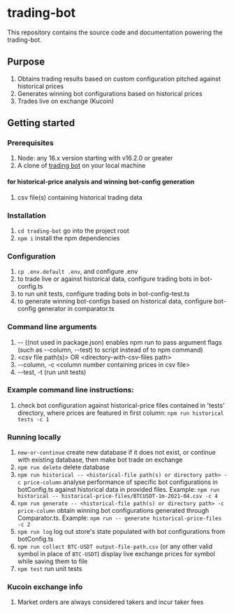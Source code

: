 # trading-bot

This repository contains the source code and documentation powering the trading-bot.

## Purpose

1. Obtains trading results based on custom configuration pitched against historical prices
1. Generates winning bot configurations based on historical prices
1. Trades live on exchange (Kucoin)

## Getting started

### Prerequisites

1. Node: any 16.x version starting with v16.2.0 or greater
1. A clone of [trading bot](https://github.com/coding24seven/trading-bot) on your local machine

#### for historical-price analysis and winning bot-config generation

1. csv file(s) containing historical trading data

### Installation

1. `cd trading-bot` go into the project root
1. `npm i` install the npm dependencies

### Configuration

1. `cp .env.default .env`, and configure .env
1. to trade live or against historical data, configure trading bots in bot-config.ts
1. to run unit tests, configure trading bots in bot-config-test.ts
1. to generate winning bot-configs based on historical data, configure bot-config generator in comparator.ts

### Command line arguments

1. -- ((not used in package.json) enables npm run to pass argument flags (such as --column, --test) to script instead of to npm command)
1. \<csv file path(s)\> OR \<directory-with-csv-files path\>
1. --column, -c \<column number containing prices in csv file\>
1. --test, -t (run unit tests)

### Example command line instructions:

1. check bot configuration against historical-price files contained in 'tests' directory, where prices are featured in first column: `npm run historical tests -c 1`

### Running locally

1. `new-or-continue` create new database if it does not exist, or continue with existing database, then make bot trade on exchange
1. `npm run delete` delete database
1. `npm run historical -- <historical-file path(s) or directory path> -c price-column` analyse performance of specific bot configurations in botConfig.ts against historical data in provided files. Example: `npm run historical -- historical-price-files/BTCUSDT-1m-2021-04.csv -c 4`
1. `npm run generate -- <historical-file path(s) or directory path> -c price-column` obtain winning bot configurations generated through Comparator.ts. Example: `npm run -- generate historical-price-files -c 2`
1. `npm run log` log out store's state populated with bot configurations from botConfig.ts
1. `npm run collect BTC-USDT output-file-path.csv` (or any other valid symbol in place of `BTC-USDT`) display live exchange prices for symbol while saving them to file
1. `npm test` run unit tests

### Kucoin exchange info

1. Market orders are always considered takers and incur taker fees
